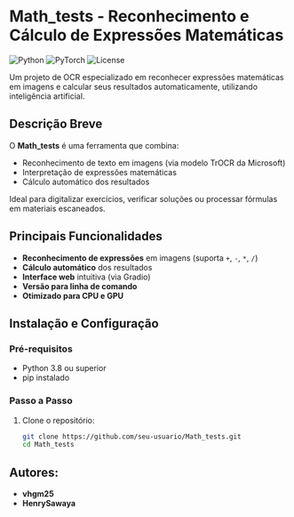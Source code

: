 # Math_tests - Reconhecimento e Cálculo de Expressões Matemáticas

![Python](https://img.shields.io/badge/Python-3.8+-blue)
![PyTorch](https://img.shields.io/badge/PyTorch-%3E%3D1.10-orange)
![License](https://img.shields.io/badge/License-MIT-green)

Um projeto de OCR especializado em reconhecer expressões matemáticas em imagens e calcular seus resultados automaticamente, utilizando inteligência artificial.

## Descrição Breve

O **Math_tests** é uma ferramenta que combina:
- Reconhecimento de texto em imagens (via modelo TrOCR da Microsoft)
- Interpretação de expressões matemáticas
- Cálculo automático dos resultados

Ideal para digitalizar exercícios, verificar soluções ou processar fórmulas em materiais escaneados.

## Principais Funcionalidades

- **Reconhecimento de expressões** em imagens (suporta `+`, `-`, `*`, `/`)
-  **Cálculo automático** dos resultados
-  **Interface web** intuitiva (via Gradio)
-  **Versão para linha de comando**
-  **Otimizado para CPU e GPU**

## Instalação e Configuração

### Pré-requisitos
- Python 3.8 ou superior
- pip instalado

### Passo a Passo

1. Clone o repositório:
   ```bash
   git clone https://github.com/seu-usuario/Math_tests.git
   cd Math_tests

## Autores:
- **vhgm25**
- **HenrySawaya**

